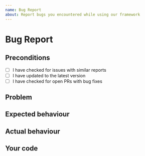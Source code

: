 ```yaml
---
name: Bug Report
about: Report bugs you encountered while using our framework
---
```


# Bug Report

## Preconditions

- [ ] I have checked for issues with similar reports
- [ ] I have updated to the latest version
- [ ] I have checked for open PRs with bug fixes

## Problem

<!--
Describe your problem as detailed as possible.
That helps us to identify your problem and help you or fix the bug.
-->

## Expected behaviour

<!--
Describe which behaviour you would expect.
-->

## Actual behaviour

<!--
Describe what actually happens.
-->

## Your code

<!-- Paste the problematic code into the code block below -->
```

```
